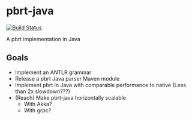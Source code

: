 # pbrt-java

[![Build Status](https://travis-ci.org/nhirakawa/pbrt-java.svg?branch=master)](https://travis-ci.org/nhirakawa/pbrt-java)

A pbrt implementation in Java

## Goals

- Implement an ANTLR grammar
- Release a pbrt Java parser Maven module
- Implement pbrt in Java with comparable performance to native (Less than 2x slowdown???)
- (Reach) Make pbrt-java horizontally scalable
  - With Akka?
  - With grpc?
